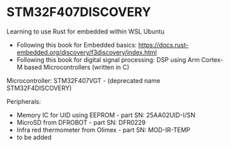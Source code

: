 # STM32F407DISCOVERY

Learning to use Rust for embedded within WSL Ubuntu

- Following this book for Embedded basics: <https://docs.rust-embedded.org/discovery/f3discovery/index.html>
- Following this book for digital signal processing: DSP using Arm Cortex-M based Microcontrollers (written in C)

Microcontroller: STM32F407VGT - (deprecated name STM32F4DISCOVERY)

Peripherals:

- Memory IC for UID using EEPROM - part SN: 25AA02UID-I/SN
- MicroSD from DFROBOT - part SN: DFR0229
- Infra red thermometer from Olimex - part SN: MOD-IR-TEMP
- to be added

